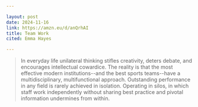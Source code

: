 ```yaml
---

layout: post
date: 2024-11-16
link: https://amzn.eu/d/anQrhAI
title: Team Work
cited: Emma Hayes

---
```


> In everyday life unilateral thinking stifles creativity, deters debate, and encourages intellectual cowardice. The reality is that the most effective modern institutions--and the best sports teams--have a multidisciplinary, multifunctional approach. Outstanding performance in any field is rarely achieved in isolation. Operating in silos, in which staff work independently without sharing best practice and pivotal information undermines from within.